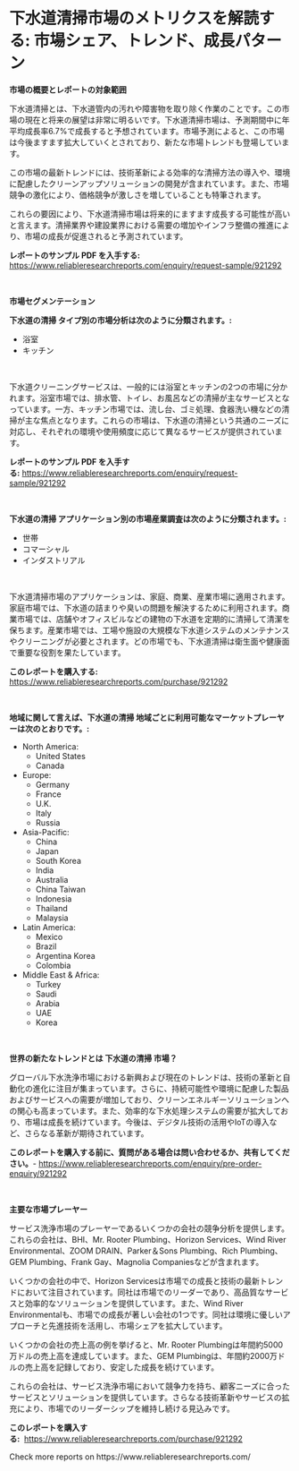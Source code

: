 <p><h1>下水道清掃市場のメトリクスを解読する: 市場シェア、トレンド、成長パターン</h1></p><p><strong>市場の概要とレポートの対象範囲</strong></p>
<p><p>下水道清掃とは、下水道管内の汚れや障害物を取り除く作業のことです。この市場の現在と将来の展望は非常に明るいです。下水道清掃市場は、予測期間中に年平均成長率6.7%で成長すると予想されています。市場予測によると、この市場は今後ますます拡大していくとされており、新たな市場トレンドも登場しています。</p><p>この市場の最新トレンドには、技術革新による効率的な清掃方法の導入や、環境に配慮したクリーンアップソリューションの開発が含まれています。また、市場競争の激化により、価格競争が激しさを増していることも特筆されます。</p><p>これらの要因により、下水道清掃市場は将来的にますます成長する可能性が高いと言えます。清掃業界や建設業界における需要の増加やインフラ整備の推進により、市場の成長が促進されると予測されています。</p></p>
<p><strong>レポートのサンプル PDF を入手する:</strong> <a href="https://www.reliableresearchreports.com/enquiry/request-sample/921292">https://www.reliableresearchreports.com/enquiry/request-sample/921292</a></p>
<p>&nbsp;</p>
<p><strong>市場セグメンテーション</strong></p>
<p><strong>下水道の清掃 タイプ別の市場分析は次のように分類されます。:</strong></p>
<p><ul><li>浴室</li><li>キッチン</li></ul></p>
<p>&nbsp;</p>
<p><p>下水道クリーニングサービスは、一般的には浴室とキッチンの2つの市場に分かれます。浴室市場では、排水管、トイレ、お風呂などの清掃が主なサービスとなっています。一方、キッチン市場では、流し台、ゴミ処理、食器洗い機などの清掃が主な焦点となります。これらの市場は、下水道の清掃という共通のニーズに対応し、それぞれの環境や使用頻度に応じて異なるサービスが提供されています。</p></p>
<p><strong>レポートのサンプル PDF を入手する:</strong>&nbsp;<a href="https://www.reliableresearchreports.com/enquiry/request-sample/921292">https://www.reliableresearchreports.com/enquiry/request-sample/921292</a></p>
<p>&nbsp;</p>
<p><strong> 下水道の清掃 アプリケーション別の市場産業調査は次のように分類されます。:</strong></p>
<p><ul><li>世帯</li><li>コマーシャル</li><li>インダストリアル</li></ul></p>
<p>&nbsp;</p>
<p><p>下水道清掃市場のアプリケーションは、家庭、商業、産業市場に適用されます。家庭市場では、下水道の詰まりや臭いの問題を解決するために利用されます。商業市場では、店舗やオフィスビルなどの建物の下水道を定期的に清掃して清潔を保ちます。産業市場では、工場や施設の大規模な下水道システムのメンテナンスやクリーニングが必要とされます。どの市場でも、下水道清掃は衛生面や健康面で重要な役割を果たしています。</p></p>
<p><strong>このレポートを購入する:</strong>&nbsp; <a href="https://www.reliableresearchreports.com/purchase/921292">https://www.reliableresearchreports.com/purchase/921292</a></p>
<p>&nbsp;</p>
<p><strong>地域に関して言えば、下水道の清掃 地域ごとに利用可能なマーケットプレーヤーは次のとおりです。:</strong></p>
<p><ul>
    <li>
        North America:
        <ul>
            <li>United States</li>
            <li>Canada</li>
        </ul>
    </li>
    <li>
        Europe:
        <ul>
            <li>Germany</li>
            <li>France</li>
            <li>U.K.</li>
            <li>Italy</li>
            <li>Russia</li>
        </ul>
    </li>
    <li>
        Asia-Pacific:
        <ul>
            <li>China</li>
            <li>Japan</li>
            <li>South Korea</li>
            <li>India</li>
            <li>Australia</li>
            <li>China Taiwan</li>
            <li>Indonesia</li>
            <li>Thailand</li>
            <li>Malaysia</li>
        </ul>
    </li>
    <li>
        Latin America:
        <ul>
            <li>Mexico</li>
            <li>Brazil</li>
            <li>Argentina Korea</li>
            <li>Colombia</li>
        </ul>
    </li>
    <li>
        Middle East & Africa:
        <ul>
            <li>Turkey</li>
            <li>Saudi</li>
            <li>Arabia</li>
            <li>UAE</li>
            <li>Korea</li>
        </ul>
    </li>
    </ul></p>
<p>&nbsp;</p>
<p><strong>世界の新たなトレンドとは 下水道の清掃 市場？</strong></p>
<p><p>グローバル下水洗浄市場における新興および現在のトレンドは、技術の革新と自動化の進化に注目が集まっています。さらに、持続可能性や環境に配慮した製品およびサービスへの需要が増加しており、クリーンエネルギーソリューションへの関心も高まっています。また、効率的な下水処理システムの需要が拡大しており、市場は成長を続けています。今後は、デジタル技術の活用やIoTの導入など、さらなる革新が期待されています。</p></p>
<p><strong>このレポートを購入する前に、質問がある場合は問い合わせるか、共有してください。</strong>- <a href="https://www.reliableresearchreports.com/enquiry/pre-order-enquiry/921292">https://www.reliableresearchreports.com/enquiry/pre-order-enquiry/921292</a></p>
<p>&nbsp;</p>
<p><strong>主要な市場プレーヤー</strong></p>
<p><p>サービス洗浄市場のプレーヤーであるいくつかの会社の競争分析を提供します。これらの会社は、BHI、Mr. Rooter Plumbing、Horizon Services、Wind River Environmental、ZOOM DRAIN、Parker＆Sons Plumbing、Rich Plumbing、GEM Plumbing、Frank Gay、Magnolia Companiesなどが含まれます。</p><p>いくつかの会社の中で、Horizon Servicesは市場での成長と技術の最新トレンドにおいて注目されています。同社は市場でのリーダーであり、高品質なサービスと効率的なソリューションを提供しています。また、Wind River Environmentalも、市場での成長が著しい会社の1つです。同社は環境に優しいアプローチと先進技術を活用し、市場シェアを拡大しています。</p><p>いくつかの会社の売上高の例を挙げると、Mr. Rooter Plumbingは年間約5000万ドルの売上高を達成しています。また、GEM Plumbingは、年間約2000万ドルの売上高を記録しており、安定した成長を続けています。</p><p>これらの会社は、サービス洗浄市場において競争力を持ち、顧客ニーズに合ったサービスとソリューションを提供しています。さらなる技術革新やサービスの拡充により、市場でのリーダーシップを維持し続ける見込みです。</p></p>
<p><strong>このレポートを購入する:</strong>&nbsp;&nbsp;<a href="https://www.reliableresearchreports.com/purchase/921292">https://www.reliableresearchreports.com/purchase/921292</a></p>
<p>Check more reports on https://www.reliableresearchreports.com/</p>